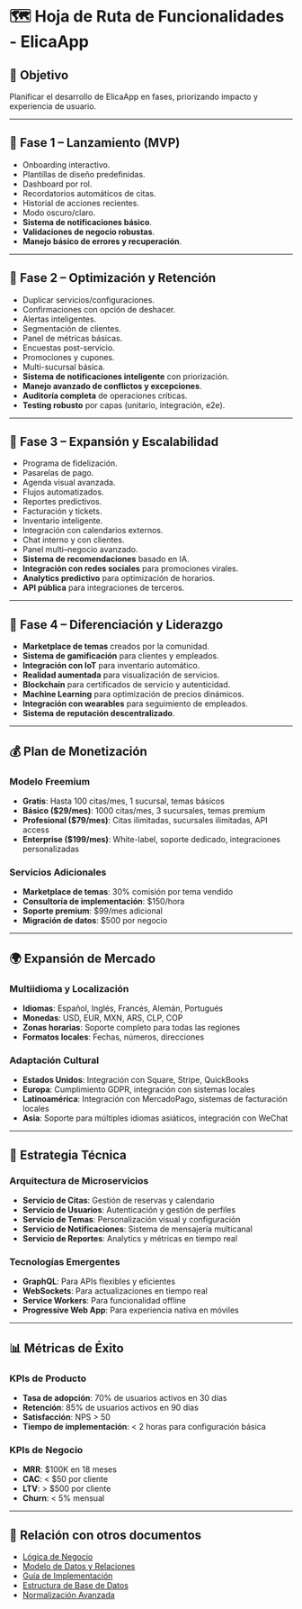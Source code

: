 # 🗺️ Hoja de Ruta de Funcionalidades - ElicaApp

## 🎯 Objetivo
Planificar el desarrollo de ElicaApp en fases, priorizando impacto y experiencia de usuario.

---

## 🚀 Fase 1 – Lanzamiento (MVP)
- Onboarding interactivo.
- Plantillas de diseño predefinidas.
- Dashboard por rol.
- Recordatorios automáticos de citas.
- Historial de acciones recientes.
- Modo oscuro/claro.
- **Sistema de notificaciones básico**.
- **Validaciones de negocio robustas**.
- **Manejo básico de errores y recuperación**.

---

## 🔄 Fase 2 – Optimización y Retención
- Duplicar servicios/configuraciones.
- Confirmaciones con opción de deshacer.
- Alertas inteligentes.
- Segmentación de clientes.
- Panel de métricas básicas.
- Encuestas post-servicio.
- Promociones y cupones.
- Multi-sucursal básica.
- **Sistema de notificaciones inteligente** con priorización.
- **Manejo avanzado de conflictos y excepciones**.
- **Auditoría completa** de operaciones críticas.
- **Testing robusto** por capas (unitario, integración, e2e).

---

## 🌟 Fase 3 – Expansión y Escalabilidad
- Programa de fidelización.
- Pasarelas de pago.
- Agenda visual avanzada.
- Flujos automatizados.
- Reportes predictivos.
- Facturación y tickets.
- Inventario inteligente.
- Integración con calendarios externos.
- Chat interno y con clientes.
- Panel multi–negocio avanzado.
- **Sistema de recomendaciones** basado en IA.
- **Integración con redes sociales** para promociones virales.
- **Analytics predictivo** para optimización de horarios.
- **API pública** para integraciones de terceros.

---

## 🚀 Fase 4 – Diferenciación y Liderazgo
- **Marketplace de temas** creados por la comunidad.
- **Sistema de gamificación** para clientes y empleados.
- **Integración con IoT** para inventario automático.
- **Realidad aumentada** para visualización de servicios.
- **Blockchain** para certificados de servicio y autenticidad.
- **Machine Learning** para optimización de precios dinámicos.
- **Integración con wearables** para seguimiento de empleados.
- **Sistema de reputación descentralizado**.

---

## 💰 Plan de Monetización

### **Modelo Freemium**
- **Gratis**: Hasta 100 citas/mes, 1 sucursal, temas básicos
- **Básico ($29/mes)**: 1000 citas/mes, 3 sucursales, temas premium
- **Profesional ($79/mes)**: Citas ilimitadas, sucursales ilimitadas, API access
- **Enterprise ($199/mes)**: White-label, soporte dedicado, integraciones personalizadas

### **Servicios Adicionales**
- **Marketplace de temas**: 30% comisión por tema vendido
- **Consultoría de implementación**: $150/hora
- **Soporte premium**: $99/mes adicional
- **Migración de datos**: $500 por negocio

---

## 🌍 Expansión de Mercado

### **Multiidioma y Localización**
- **Idiomas**: Español, Inglés, Francés, Alemán, Portugués
- **Monedas**: USD, EUR, MXN, ARS, CLP, COP
- **Zonas horarias**: Soporte completo para todas las regiones
- **Formatos locales**: Fechas, números, direcciones

### **Adaptación Cultural**
- **Estados Unidos**: Integración con Square, Stripe, QuickBooks
- **Europa**: Cumplimiento GDPR, integración con sistemas locales
- **Latinoamérica**: Integración con MercadoPago, sistemas de facturación locales
- **Asia**: Soporte para múltiples idiomas asiáticos, integración con WeChat

---

## 🔧 Estrategia Técnica

### **Arquitectura de Microservicios**
- **Servicio de Citas**: Gestión de reservas y calendario
- **Servicio de Usuarios**: Autenticación y gestión de perfiles
- **Servicio de Temas**: Personalización visual y configuración
- **Servicio de Notificaciones**: Sistema de mensajería multicanal
- **Servicio de Reportes**: Analytics y métricas en tiempo real

### **Tecnologías Emergentes**
- **GraphQL**: Para APIs flexibles y eficientes
- **WebSockets**: Para actualizaciones en tiempo real
- **Service Workers**: Para funcionalidad offline
- **Progressive Web App**: Para experiencia nativa en móviles

---

## 📊 Métricas de Éxito

### **KPIs de Producto**
- **Tasa de adopción**: 70% de usuarios activos en 30 días
- **Retención**: 85% de usuarios activos en 90 días
- **Satisfacción**: NPS > 50
- **Tiempo de implementación**: < 2 horas para configuración básica

### **KPIs de Negocio**
- **MRR**: $100K en 18 meses
- **CAC**: < $50 por cliente
- **LTV**: > $500 por cliente
- **Churn**: < 5% mensual

---

## 📂 Relación con otros documentos
- [Lógica de Negocio](LOGICA_NEGOCIO.md)
- [Modelo de Datos y Relaciones](MODELO_DATOS.md)
- [Guía de Implementación](../guia_de_implementacion/RutadeImplementación.md)
- [Estructura de Base de Datos](db/db_structure.md)
- [Normalización Avanzada](db/db_normalizer.md)
